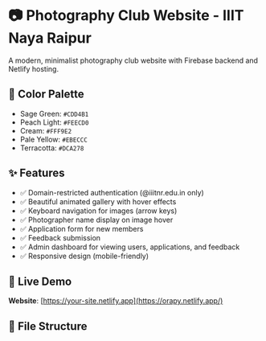 # 📷 Photography Club Website - IIIT Naya Raipur

A modern, minimalist photography club website with Firebase backend and Netlify hosting.

## 🎨 Color Palette
- Sage Green: `#CDD4B1`
- Peach Light: `#FEECD0`
- Cream: `#FFF9E2`
- Pale Yellow: `#EBECCC`
- Terracotta: `#DCA278`

## ✨ Features

- ✅ Domain-restricted authentication (@iiitnr.edu.in only)
- ✅ Beautiful animated gallery with hover effects
- ✅ Keyboard navigation for images (arrow keys)
- ✅ Photographer name display on image hover
- ✅ Application form for new members
- ✅ Feedback submission
- ✅ Admin dashboard for viewing users, applications, and feedback
- ✅ Responsive design (mobile-friendly)

## 🚀 Live Demo

**Website**: [https://your-site.netlify.app](https://orapy.netlify.app/)

## 📁 File Structure
